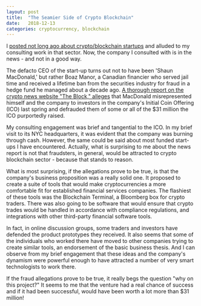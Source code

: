 ```yaml
---
layout: post
title:  "The Seamier Side of Crypto Blockchain"
date:   2018-12-13
categories: cryptocurrency, blockchain
---
```

I [posted not long ago about crypto/blockchain startups](https://moscowjh.github.io/2018/10/22/crypto_blockchain.html) and alluded to my consulting work in that sector. Now, the company I consulted with is in the news - and not in a good way.

The defacto CEO of the start-up turns out not to have been 'Shaun MacDonald,' but rather Boaz Manor, a Canadian financier who served jail time and received a lifetime ban from the securities industry for fraud in a hedge fund he managed about a decade ago. [A thorough report on the crypto news website "The Block," alleges](https://www.theblockcrypto.com/2018/12/10/two-identities-one-man-the-story-of-800-million-hedge-fund-fraudster-boaz-manor-who-led-the-alleged-31-million-blockchain-terminal-ico/) that MacDonald misrepresented himself and the company to investors in the company's Initial Coin Offering (ICO) last spring and defrauded them of some or all of the $31 million the ICO purportedly raised.

My consulting engagement was brief and tangential to the ICO. In my brief visit to its NYC headquarters, it was evident that the company was burning through cash. However, the same could be said about most funded start-ups I have encountered. Actually, what is surprising to me about the news report is not that fraudsters, in general, would be attracted to crypto blockchain sector - because that stands to reason.

What is most surprising, if the allegations prove to be true, is that the company's business proposition was a really solid one. It proposed to create a suite of tools that would make cryptocurrencies a more comfortable fit for established financial services companies. The flashiest of these tools was the Blockchain Terminal, a Bloomberg box for crypto traders. There was also going to be software that would ensure that crypto trades would be handled in accordance with compliance regulations, and integrations with other third-party financial software tools.

In fact, in online discussion groups, some traders and investors have defended the product prototypes they received. It also seems that some of the individuals who worked there have moved to other companies trying to create similar tools, an endorsement of the basic business thesis. And I can observe from my brief engagement that these ideas and the company's dynamism were powerful enough to have attracted a number of very smart technologists to work there.

If the fraud allegations prove to be true, it really begs the question "why on this project?" It seems to me that the venture had a real chance of success and if it had been successful, would have been worth a lot more than $31 million!
